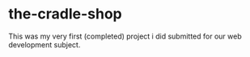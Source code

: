 # the-cradle-shop

This was my very first (completed) project i did submitted for our web development subject.
